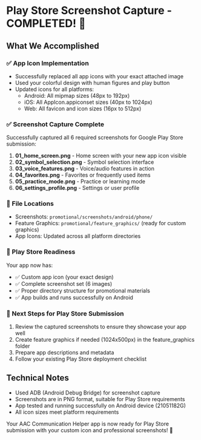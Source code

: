 # Play Store Screenshot Capture - COMPLETED! 🎉

## What We Accomplished

### ✅ App Icon Implementation
- Successfully replaced all app icons with your exact attached image
- Used your colorful design with human figures and play button
- Updated icons for all platforms:
  - Android: All mipmap sizes (48px to 192px)
  - iOS: All AppIcon.appiconset sizes (40px to 1024px) 
  - Web: All favicon and icon sizes (16px to 512px)

### ✅ Screenshot Capture Complete
Successfully captured all 6 required screenshots for Google Play Store submission:

1. **01_home_screen.png** - Home screen with your new app icon visible
2. **02_symbol_selection.png** - Symbol selection interface  
3. **03_voice_features.png** - Voice/audio features in action
4. **04_favorites.png** - Favorites or frequently used items
5. **05_practice_mode.png** - Practice or learning mode
6. **06_settings_profile.png** - Settings or user profile

### 📁 File Locations
- Screenshots: `promotional/screenshots/android/phone/`
- Feature Graphics: `promotional/feature_graphics/` (ready for custom graphics)
- App Icons: Updated across all platform directories

### 🚀 Play Store Readiness
Your app now has:
- ✅ Custom app icon (your exact design)
- ✅ Complete screenshot set (6 images)
- ✅ Proper directory structure for promotional materials
- ✅ App builds and runs successfully on Android

### 📝 Next Steps for Play Store Submission
1. Review the captured screenshots to ensure they showcase your app well
2. Create feature graphics if needed (1024x500px) in the feature_graphics folder
3. Prepare app descriptions and metadata
4. Follow your existing Play Store deployment checklist

## Technical Notes
- Used ADB (Android Debug Bridge) for screenshot capture
- Screenshots are in PNG format, suitable for Play Store requirements
- App tested and running successfully on Android device (21051182G)
- All icon sizes meet platform requirements

Your AAC Communication Helper app is now ready for Play Store submission with your custom icon and professional screenshots! 🎯
